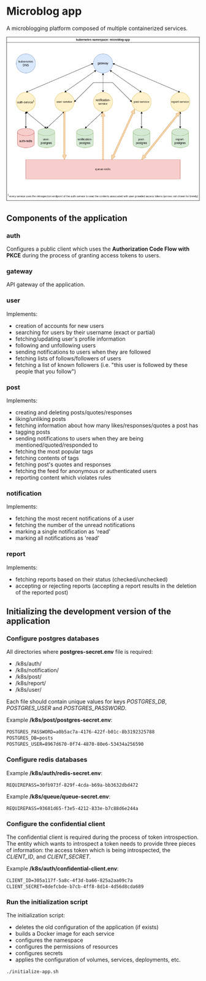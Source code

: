 # Microblog app

A microblogging platform composed of multiple containerized services.

![A diagram showing the architecture of the project](https://github.com/Echelon133/microblog-microservice-app/blob/master/arch-diagram.png)


## Components of the application

### auth

Configures a public client which uses the **Authorization Code Flow with PKCE** during the process of granting 
access tokens to users.

### gateway

API gateway of the application.

### user

Implements:

* creation of accounts for new users
* searching for users by their username (exact or partial)
* fetching/updating user's profile information
* following and unfollowing users
* sending notifications to users when they are followed
* fetching lists of follows/followers of users
* fetching a list of known followers (i.e. "this user is followed by these people that you follow")

### post

Implements:

* creating and deleting posts/quotes/responses
* liking/unliking posts
* fetching information about how many likes/responses/quotes a post has
* tagging posts
* sending notifications to users when they are being mentioned/quoted/responded to
* fetching the most popular tags
* fetching contents of tags
* fetching post's quotes and responses
* fetching the feed for anonymous or authenticated users
* reporting content which violates rules

### notification

Implements:

* fetching the most recent notifications of a user
* fetching the number of the unread notifications
* marking a single notification as 'read'
* marking all notifications as 'read'

### report

Implements:

* fetching reports based on their status (checked/unchecked)
* accepting or rejecting reports (accepting a report results in the deletion of the reported post)

## Initializing the development version of the application

### Configure postgres databases

All directories where **postgres-secret.env** file is required:

* /k8s/auth/
* /k8s/notification/
* /k8s/post/
* /k8s/report/
* /k8s/user/

Each file should contain unique values for keys *POSTGRES_DB*, *POSTGRES_USER* and *POSTGRES_PASSWORD*.

Example **/k8s/post/postgres-secret.env**:

```text
POSTGRES_PASSWORD=a0b5ac7a-4176-422f-b01c-8b3192325788
POSTGRES_DB=posts
POSTGRES_USER=8967d670-0f74-4870-80e6-53434a256590
```

### Configure redis databases

Example **/k8s/auth/redis-secret.env**:

```text
REQUIREPASS=30fb973f-829f-4cda-b69a-bb3632dbd472
```

Example **/k8s/queue/queue-secret.env**:

```text
REQUIREPASS=93681d65-f3e5-4212-833e-b7c88d6e244a
```

### Configure the confidential client

The confidential client is required during the process of token introspection. The entity which wants to introspect a token
needs to provide three pieces of information: the access token which is being introspected, the *CLIENT_ID*, and *CLIENT_SECRET*.

Example **/k8s/auth/confidential-client.env**:

```text
CLIENT_ID=305a117f-5a8c-4f3d-ba66-825a2aa09c7a
CLIENT_SECRET=8defcbde-b7cb-4ff8-8d14-4d56d8cda689
```

### Run the initialization script

The initialization script:

* deletes the old configuration of the application (if exists)
* builds a Docker image for each service
* configures the namespace
* configures the permissions of resources
* configures secrets
* applies the configuration of volumes, services, deployments, etc.

```
./initialize-app.sh
```